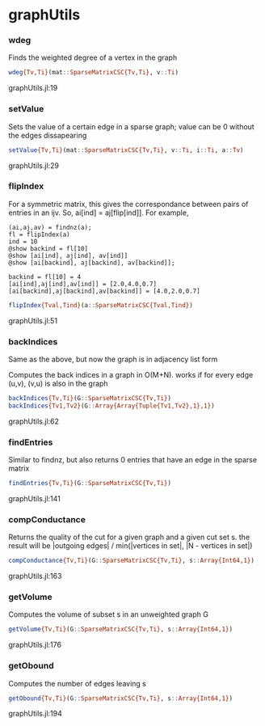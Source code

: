# graphUtils
### wdeg
Finds the weighted degree of a vertex in the graph 


```julia
wdeg{Tv,Ti}(mat::SparseMatrixCSC{Tv,Ti}, v::Ti)
```

graphUtils.jl:19



### setValue
Sets the value of a certain edge in a sparse graph; value can be 0 without the edges dissapearing 


```julia
setValue{Tv,Ti}(mat::SparseMatrixCSC{Tv,Ti}, v::Ti, i::Ti, a::Tv)
```

graphUtils.jl:29



### flipIndex
For a symmetric matrix, this gives the correspondance between pairs of entries in an ijv. So, ai[ind] = aj[flip[ind]].  For example, 

```
(ai,aj,av) = findnz(a);
fl = flipIndex(a)
ind = 10
@show backind = fl[10]
@show [ai[ind], aj[ind], av[ind]]
@show [ai[backind], aj[backind], av[backind]];

backind = fl[10] = 4
[ai[ind],aj[ind],av[ind]] = [2.0,4.0,0.7]
[ai[backind],aj[backind],av[backind]] = [4.0,2.0,0.7]
```


```julia
flipIndex{Tval,Tind}(a::SparseMatrixCSC{Tval,Tind})
```

graphUtils.jl:51



### backIndices
Same as the above, but now the graph is in adjacency list form 

Computes the back indices in a graph in O(M+N). works if for every edge (u,v), (v,u) is also in the graph 


```julia
backIndices{Tv,Ti}(G::SparseMatrixCSC{Tv,Ti})
backIndices{Tv1,Tv2}(G::Array{Array{Tuple{Tv1,Tv2},1},1})
```

graphUtils.jl:62



### findEntries
Similar to findnz, but also returns 0 entries that have an edge in the sparse matrix 


```julia
findEntries{Tv,Ti}(G::SparseMatrixCSC{Tv,Ti})
```

graphUtils.jl:141



### compConductance
Returns the quality of the cut for a given graph and a given cut set s.   the result will be |outgoing edges| / min(|vertices in set|, |N - vertices in set|)


```julia
compConductance{Tv,Ti}(G::SparseMatrixCSC{Tv,Ti}, s::Array{Int64,1})
```

graphUtils.jl:163



### getVolume
Computes the volume of subset s in an unweighted graph G 


```julia
getVolume{Tv,Ti}(G::SparseMatrixCSC{Tv,Ti}, s::Array{Int64,1})
```

graphUtils.jl:176



### getObound
Computes the number of edges leaving s 


```julia
getObound{Tv,Ti}(G::SparseMatrixCSC{Tv,Ti}, s::Array{Int64,1})
```

graphUtils.jl:194



